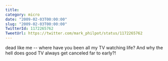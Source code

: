 ```yaml
---
title: 
category: micro
date: "2009-02-03T00:00:00"
slug: "2009-02-03T00:00:00"
TwitterId: 1172265762
TweetUrl: https://twitter.com/mark_philpot/status/1172265762
---
```


dead like me -- where have you been all my TV watching life? And why the hell
does good TV always get canceled far to early?!

